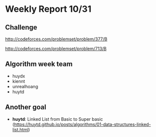 # Weekly Report 10/31

## Challenge

http://codeforces.com/problemset/problem/377/B

http://codeforces.com/problemset/problem/713/B

## Algorithm week team
- huydx
- kiennt
- unrealhoang
- huytd

## Another goal

- **huytd**: Linked List from Basic to Super basic (https://huytd.github.io/posts/algorithms/01-data-structures-linked-list.html)
